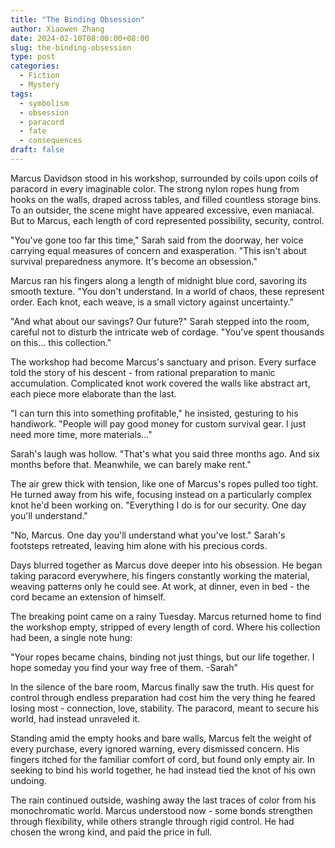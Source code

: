 ```yaml
---
title: "The Binding Obsession"
author: Xiaowen Zhang
date: 2024-02-10T08:00:00+08:00
slug: the-binding-obsession
type: post
categories:
  - Fiction
  - Mystery
tags:
  - symbolism
  - obsession
  - paracord
  - fate
  - consequences
draft: false
---
```


Marcus Davidson stood in his workshop, surrounded by coils upon coils of paracord in every imaginable color. The strong nylon ropes hung from hooks on the walls, draped across tables, and filled countless storage bins. To an outsider, the scene might have appeared excessive, even maniacal. But to Marcus, each length of cord represented possibility, security, control.

"You've gone too far this time," Sarah said from the doorway, her voice carrying equal measures of concern and exasperation. "This isn't about survival preparedness anymore. It's become an obsession."

Marcus ran his fingers along a length of midnight blue cord, savoring its smooth texture. "You don't understand. In a world of chaos, these represent order. Each knot, each weave, is a small victory against uncertainty."

"And what about our savings? Our future?" Sarah stepped into the room, careful not to disturb the intricate web of cordage. "You've spent thousands on this... this collection."

The workshop had become Marcus's sanctuary and prison. Every surface told the story of his descent - from rational preparation to manic accumulation. Complicated knot work covered the walls like abstract art, each piece more elaborate than the last.

"I can turn this into something profitable," he insisted, gesturing to his handiwork. "People will pay good money for custom survival gear. I just need more time, more materials..."

Sarah's laugh was hollow. "That's what you said three months ago. And six months before that. Meanwhile, we can barely make rent."

The air grew thick with tension, like one of Marcus's ropes pulled too tight. He turned away from his wife, focusing instead on a particularly complex knot he'd been working on. "Everything I do is for our security. One day you'll understand."

"No, Marcus. One day you'll understand what you've lost." Sarah's footsteps retreated, leaving him alone with his precious cords.

Days blurred together as Marcus dove deeper into his obsession. He began taking paracord everywhere, his fingers constantly working the material, weaving patterns only he could see. At work, at dinner, even in bed - the cord became an extension of himself.

The breaking point came on a rainy Tuesday. Marcus returned home to find the workshop empty, stripped of every length of cord. Where his collection had been, a single note hung:

"Your ropes became chains, binding not just things, but our life together. I hope someday you find your way free of them. -Sarah"

In the silence of the bare room, Marcus finally saw the truth. His quest for control through endless preparation had cost him the very thing he feared losing most - connection, love, stability. The paracord, meant to secure his world, had instead unraveled it.

Standing amid the empty hooks and bare walls, Marcus felt the weight of every purchase, every ignored warning, every dismissed concern. His fingers itched for the familiar comfort of cord, but found only empty air. In seeking to bind his world together, he had instead tied the knot of his own undoing.

The rain continued outside, washing away the last traces of color from his monochromatic world. Marcus understood now - some bonds strengthen through flexibility, while others strangle through rigid control. He had chosen the wrong kind, and paid the price in full.
